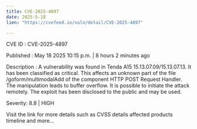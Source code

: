 ```yaml
---
title: CVE-2025-4897
date: 2025-5-18
lien: "https://cvefeed.io/vuln/detail/CVE-2025-4897"

---
```


CVE ID : CVE-2025-4897

Published :  May 18
2025
10:15 p.m. | 8 hours
2 minutes ago

Description : A vulnerability was found in Tenda A15 15.13.07.09/15.13.07.13. It has been classified as critical. This affects an unknown part of the file /goform/multimodalAdd of the component HTTP POST Request Handler. The manipulation leads to buffer overflow. It is possible to initiate the attack remotely. The exploit has been disclosed to the public and may be used.

Severity: 8.8 | HIGH

Visit the link for more details
such as CVSS details
affected products
timeline
and more...
